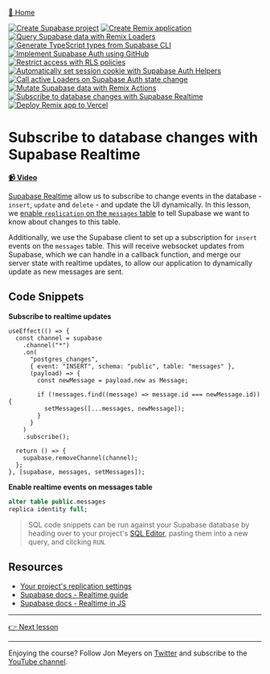 [🏡 Home](../README.md)

[![Create Supabase project](https://placehold.co/15x15/00ff00/00ff00.png)](../01-create-supabase-project/README.md)
[![Create Remix application](https://placehold.co/15x15/00ff00/00ff00.png)](../02-create-remix-application/README.md)
[![Query Supabase data with Remix Loaders](https://placehold.co/15x15/00ff00/00ff00.png)](../03-query-supabase-data-with-remix-loaders/README.md)
[![Generate TypeScript types from Supabase CLI](https://placehold.co/15x15/00ff00/00ff00.png)](../04-generate-typescript-types-from-supabase-cli/README.md)
[![Implement Supabase Auth using GitHub](https://placehold.co/15x15/00ff00/00ff00.png)](../05-implement-supabase-auth-using-github/README.md)
[![Restrict access with RLS policies](https://placehold.co/15x15/00ff00/00ff00.png)](../06-restrict-access-with-rls-policies/README.md)
[![Automatically set session cookie with Supabase Auth Helpers](https://placehold.co/15x15/00ff00/00ff00.png)](../07-automatically-set-session-cookie-with-supabase-auth-helpers/README.md)
[![Call active Loaders on Supabase Auth state change](https://placehold.co/15x15/00ff00/00ff00.png)](../08-call-active-loaders-on-supabase-auth-state-change/README.md)
[![Mutate Supabase data with Remix Actions](https://placehold.co/15x15/00ff00/00ff00.png)](../09-mutate-supabase-data-with-remix-actions/README.md)
[![Subscribe to database changes with Supabase Realtime](https://placehold.co/15x15/00ff00/00ff00.png)](../10-subscribe-to-database-changes-with-supabase-realtime/README.md)
[![Deploy Remix app to Vercel](https://placehold.co/15x15/555555/555555.png)](../11-deploy-remix-app-to-vercel/README.md)

# Subscribe to database changes with Supabase Realtime

**[📹 Video](TODO)**

[Supabase Realtime](https://supabase.com/docs/guides/realtime) allow us to subscribe to change events in the database - `insert`, `update` and `delete` - and update the UI dynamically. In this lesson, we [enable `replication` on the `messages` table](https://app.supabase.com/project/_/database/replication) to tell Supabase we want to know about changes to this table.

Additionally, we use the Supabase client to set up a subscription for `insert` events on the `messages` table. This will receive websocket updates from Supabase, which we can handle in a callback function, and merge our server state with realtime updates, to allow our application to dynamically update as new messages are sent.

## Code Snippets

**Subscribe to realtime updates**

```tsx
useEffect(() => {
  const channel = supabase
    .channel("*")
    .on(
      "postgres_changes",
      { event: "INSERT", schema: "public", table: "messages" },
      (payload) => {
        const newMessage = payload.new as Message;

        if (!messages.find((message) => message.id === newMessage.id)) {
          setMessages([...messages, newMessage]);
        }
      }
    )
    .subscribe();

  return () => {
    supabase.removeChannel(channel);
  };
}, [supabase, messages, setMessages]);
```

**Enable realtime events on messages table**

```sql
alter table public.messages
replica identity full;
```

> SQL code snippets can be run against your Supabase database by heading over to your project's [SQL Editor](https://app.supabase.com/project/_/sql), pasting them into a new query, and clicking `RUN`.

## Resources

- [Your project's replication settings](https://app.supabase.com/project/_/database/replication)
- [Supabase docs - Realtime guide](https://supabase.com/docs/guides/realtime)
- [Supabase docs - Realtime in JS](https://supabase.com/docs/reference/javascript/subscribe)

---

[👉 Next lesson](/11-deploy-remix-app-to-vercel/README.md)

---

Enjoying the course? Follow Jon Meyers on [Twitter](https://twitter.com/jonmeyers_io) and subscribe to the [YouTube channel](https://www.youtube.com/c/jonmeyers).
